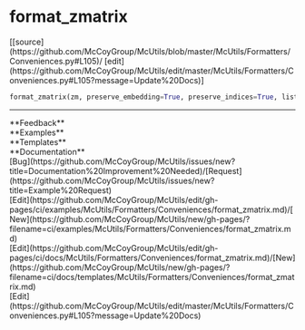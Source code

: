 # <a id="McUtils.Formatters.Conveniences.format_zmatrix">format_zmatrix</a>
<div class="docs-source-link" markdown="1">
[[source](https://github.com/McCoyGroup/McUtils/blob/master/McUtils/Formatters/Conveniences.py#L105)/
[edit](https://github.com/McCoyGroup/McUtils/edit/master/McUtils/Formatters/Conveniences.py#L105?message=Update%20Docs)]
</div>

```python
format_zmatrix(zm, preserve_embedding=True, preserve_indices=True, list_form=True): 
```













---


<div markdown="1" class="text-secondary">
<div class="container">
  <div class="row">
   <div class="col" markdown="1">
**Feedback**   
</div>
   <div class="col" markdown="1">
**Examples**   
</div>
   <div class="col" markdown="1">
**Templates**   
</div>
   <div class="col" markdown="1">
**Documentation**   
</div>
   <div class="col" markdown="1">
   
</div>
   <div class="col" markdown="1">
   
</div>
   <div class="col" markdown="1">
   
</div>
</div>
  <div class="row">
   <div class="col" markdown="1">
[Bug](https://github.com/McCoyGroup/McUtils/issues/new?title=Documentation%20Improvement%20Needed)/[Request](https://github.com/McCoyGroup/McUtils/issues/new?title=Example%20Request)   
</div>
   <div class="col" markdown="1">
[Edit](https://github.com/McCoyGroup/McUtils/edit/gh-pages/ci/examples/McUtils/Formatters/Conveniences/format_zmatrix.md)/[New](https://github.com/McCoyGroup/McUtils/new/gh-pages/?filename=ci/examples/McUtils/Formatters/Conveniences/format_zmatrix.md)   
</div>
   <div class="col" markdown="1">
[Edit](https://github.com/McCoyGroup/McUtils/edit/gh-pages/ci/docs/McUtils/Formatters/Conveniences/format_zmatrix.md)/[New](https://github.com/McCoyGroup/McUtils/new/gh-pages/?filename=ci/docs/templates/McUtils/Formatters/Conveniences/format_zmatrix.md)   
</div>
   <div class="col" markdown="1">
[Edit](https://github.com/McCoyGroup/McUtils/edit/master/McUtils/Formatters/Conveniences.py#L105?message=Update%20Docs)   
</div>
   <div class="col" markdown="1">
   
</div>
   <div class="col" markdown="1">
   
</div>
   <div class="col" markdown="1">
   
</div>
</div>
</div>
</div>